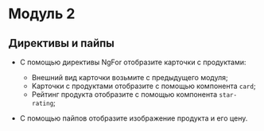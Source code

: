# Модуль 2

## Директивы и пайпы

- С помощью директивы NgFor отобразите карточки с продуктами:

  - Внешний вид карточки возьмите с предыдущего модуля;
  - Kарточки с продуктами отобразите с помощью компонента `card`;
  - Рейтинг продукта отобразите с помощью компонента `star-rating`;

- С помощью пайпов отобразите изображение продукта и его цену.
